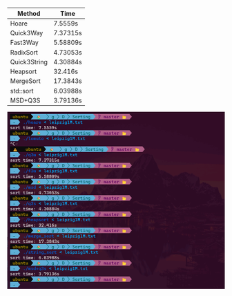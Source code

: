 | Method | Time |
| --- | --- |
| Hoare | 7.5559s |
| Quick3Way | 7.37315s |
| Fast3Way | 5.58809s |
| RadixSort | 4.73053s |
| Quick3String | 4.30884s |
| Heapsort | 32.416s |
| MergeSort | 17.3843s |
| std::sort | 6.03988s |
| MSD+Q3S | 3.79136s |

![](img/results.png)
